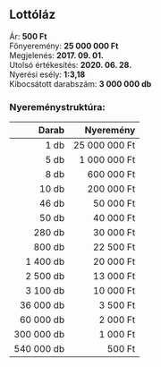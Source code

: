 ## Lottóláz

Ár: **500 Ft**<br/>
Főnyeremény: **25 000 000 Ft**<br/>
Megjelenés: **2017. 09. 01.**<br/>
Utolsó értékesítés: **2020. 06. 28.**<br/>
Nyerési esély: **1:3,18**<br/>
Kibocsátott darabszám: **3 000 000 db**<br/>

### Nyereménystruktúra:
Darab|Nyeremény
---:|---:
1 db|25 000 000 Ft
5 db|1 000 000 Ft
8 db|600 000 Ft
10 db|200 000 Ft
46 db|50 000 Ft
50 db|40 000 Ft
280 db|30 000 Ft
800 db|22 500 Ft
1 400 db|20 000 Ft
2 500 db|13 000 Ft
3 100 db|10 000 Ft
36 000 db|3 500 Ft
60 000 db|2 000 Ft
300 000 db|1 000 Ft
540 000 db|500 Ft
